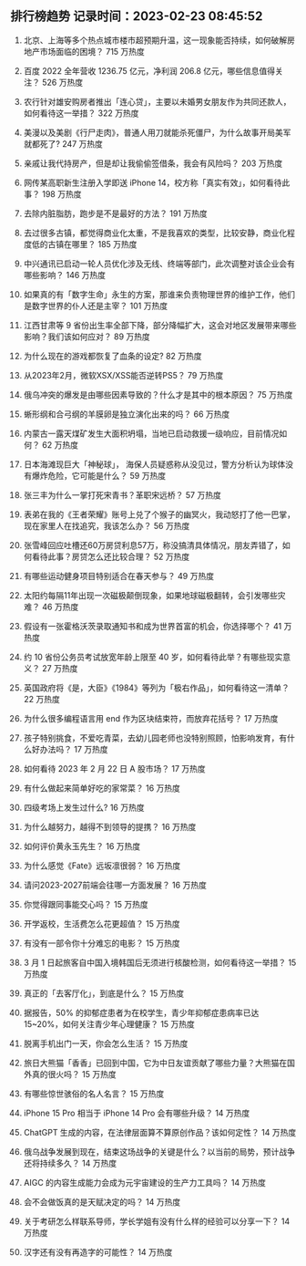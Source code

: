 
## 排行榜趋势 记录时间：2023-02-23 08:45:52
  
  1. 北京、上海等多个热点城市楼市超预期升温，这一现象能否持续，如何破解房地产市场面临的困境？ 715 万热度
    
  2. 百度 2022 全年营收 1236.75 亿元，净利润 206.8 亿元，哪些信息值得关注？ 526 万热度
    
  3. 农行针对雄安购房者推出「连心贷」，主要以未婚男女朋友作为共同还款人，如何看待这一举措？ 322 万热度
    
  4. 美漫以及美剧《行尸走肉》，普通人用刀就能杀死僵尸，为什么故事开局美军就都死了? 247 万热度
    
  5. 亲戚让我代持房产，但是却让我偷偷签借条，我会有风险吗？ 203 万热度
    
  6. 网传某高职新生注册入学即送 iPhone 14，校方称「真实有效」，如何看待此事？ 198 万热度
    
  7. 去除内脏脂肪，跑步是不是最好的方法？ 191 万热度
    
  8. 去过很多古镇，都觉得商业化太重，不是我喜欢的类型，比较安静，商业化程度低的古镇在哪里？ 185 万热度
    
  9. 中兴通讯已启动一轮人员优化涉及无线、终端等部门，此次调整对该企业会有哪些影响？ 146 万热度
    
  10. 如果真的有「数字生命」永生的方案，那谁来负责物理世界的维护工作，他们是数字世界的仆人还是主宰？ 101 万热度
    
  11. 江西甘肃等 9 省份出生率全部下降，部分降幅扩大，这会对地区发展带来哪些影响？我们该如何应对？ 89 万热度
    
  12. 为什么现在的游戏都恢复了血条的设定? 82 万热度
    
  13. 从2023年2月，微软XSX/XSS能否逆转PS5？ 79 万热度
    
  14. 俄乌冲突的爆发是由哪些因素导致的？什么才是其中的根本原因？ 75 万热度
    
  15. 蜥形纲和合弓纲的羊膜卵是独立演化出来的吗？ 66 万热度
    
  16. 内蒙古一露天煤矿发生大面积坍塌，当地已启动救援一级响应，目前情况如何？ 62 万热度
    
  17. 日本海滩现巨大「神秘球」， 海保人员疑惑称从没见过，警方分析认为球体没有爆炸危险，它可能是什么？ 59 万热度
    
  18. 张三丰为什么一掌打死宋青书？革职宋远桥？ 57 万热度
    
  19. 表弟在我的《王者荣耀》账号上兑了个猴子的幽冥火，我动怒打了他一巴掌，现在家里人在找追究，我该怎么办？ 56 万热度
    
  20. 张雪峰回应吐槽还60万房贷利息57万，称没搞清具体情况，朋友弄错了，如何看待此事？房贷怎么还比较合理？ 52 万热度
    
  21. 有哪些运动健身项目特别适合在春天参与？ 49 万热度
    
  22. 太阳约每隔11年出现一次磁极颠倒现象，如果地球磁极翻转，会引发哪些灾难？ 46 万热度
    
  23. 假设有一张霍格沃茨录取通知书和成为世界首富的机会，你选择哪个？ 41 万热度
    
  24. 约 10 省份公务员考试放宽年龄上限至 40 岁，如何看待此举？有哪些现实意义？ 27 万热度
    
  25. 英国政府将《是，大臣》《1984》等列为「极右作品」，如何看待这一清单？ 22 万热度
    
  26. 为什么很多编程语言用 end 作为区块结束符，而放弃花括号？ 17 万热度
    
  27. 孩子特别挑食，不爱吃青菜，去幼儿园老师也没特别照顾，怕影响发育，有什么好办法吗？ 17 万热度
    
  28. 如何看待 2023 年 2 月 22 日 A 股市场？ 17 万热度
    
  29. 有什么做起来简单好吃的家常菜？ 16 万热度
    
  30. 四级考场上发生过什么? 16 万热度
    
  31. 为什么越努力，越得不到领导的提携？ 16 万热度
    
  32. 如何评价黄永玉先生？ 16 万热度
    
  33. 为什么感觉《Fate》远坂凛很弱？ 16 万热度
    
  34. 请问2023-2027前端会往哪一方面发展？ 16 万热度
    
  35. 你觉得跟同事能交心吗？ 15 万热度
    
  36. 开学返校，生活费怎么花更超值？ 15 万热度
    
  37. 有没有一部令你十分难忘的电影？ 15 万热度
    
  38. 3 月 1 日起旅客自中国入境韩国后无须进行核酸检测，如何看待这一举措？ 15 万热度
    
  39. 真正的「去客厅化」，到底是什么？ 15 万热度
    
  40. 据报告，50% 的抑郁症患者为在校学生，青少年抑郁症患病率已达 15~20%，如何关注青少年心理健康？ 15 万热度
    
  41. 脱离手机出门一天，你会怎么生活？ 15 万热度
    
  42. 旅日大熊猫「香香」已回到中国，它为中日友谊贡献了哪些力量？大熊猫在国外真的很火吗？ 15 万热度
    
  43. 有哪些惊世骇俗的名人名言？ 15 万热度
    
  44. iPhone 15 Pro 相当于 iPhone 14 Pro 会有哪些升级？ 14 万热度
    
  45. ChatGPT 生成的内容，在法律层面算不算原创作品？该如何定性？ 14 万热度
    
  46. 俄乌战争发展到现在，结束这场战争的关键是什么？以当前的局势，预计战争还将持续多久？ 14 万热度
    
  47. AIGC 的内容生成能力会成为元宇宙建设的生产力工具吗？ 14 万热度
    
  48. 会不会做饭真的是天赋决定的吗？ 14 万热度
    
  49. 关于考研怎么样联系导师，学长学姐有没有什么样的经验可以分享一下？ 14 万热度
    
  50. 汉字还有没有再造字的可能性？ 14 万热度
    